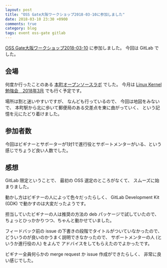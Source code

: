 ```yaml
---
layout: post
title: "OSS Gate大阪ワークショップ2018-03-10に参加しました"
date: 2018-03-10 23:30 +0900
comments: true
category: blog
tags: event oss-gate gitlab
---
```

[OSS Gate大阪ワークショップ2018-03-10](https://oss-gate.doorkeeper.jp/events/69160)
に参加しました。
今回は GitLab でした。

<!--more-->

## 会場

何度か行ったことのある
[本町オープンソースラボ](https://hommachi-open-source-lab.github.io/)
でした。
今月は
[Linux Kernel勉強会　2018年3月](https://linux-kernel.connpass.com/event/78175/)
でも行く予定です。

場所は割と迷いやすいですが、
なんども行っているので、
今回は地図をみないで、
本町駅から北に歩いて郵便局のある交差点を東に曲がっていく、
という記憶を元にたどり着けました。

## 参加者数

今回はビギナーとサポーターが1対1で進行役とサポートメンターがいる、という感じでちょうど良い人数でした。

## 感想

GitLab 限定ということで、
最初の OSS 選定のところがなくて、
スムーズに始まりました。

動かし方はビギナーの人によって色々だったらしく、
GitLab Development Kit (GDK)
で動かすのは大変だったようです。

担当していたビギナーの人は推奨の方法の deb パッケージで試していたので、
ちょっとひっかかりつつ、ちゃんと動かせていました。

フィードバック前の issue の下書きの段階でタイトルがついていなかったので、
どういうのが良いのかうまく説明できなかったので、
サポートメンターの人 (というか進行役の人) をよんで
アドバイスをしてもらえたのでよかったです。

ビギナー全員何らかの merge request か issue 作成ができたらしく、
非常に良い感じでした。

